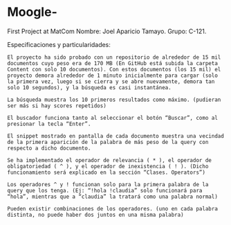 # Moogle-
First Project at MatCom
Nombre: Joel Aparicio Tamayo. 
Grupo: C-121.

Especificaciones y particularidades:

    El proyecto ha sido probado con un repositorio de alrededor de 15 mil documentos cuyo peso era de 170 MB (En GitHub está subida la carpeta Content con solo 10 documentos). Con estos documentos (los 15 mil) el proyecto demora alrededor de 1 minuto inicialmente para cargar (solo la primera vez, luego si se cierra y se abre nuevamente, demora tan solo 10 segundos), y la búsqueda es casi instantánea.

    La búsqueda muestra los 10 primeros resultados como máximo. (pudieran ser más si hay scores repetidos)

    El buscador funciona tanto al seleccionar el botón “Buscar”, como al presionar la tecla “Enter”.

    El snippet mostrado en pantalla de cada documento muestra una vecindad de la primera aparición de la palabra de más peso de la query con respecto a dicho documento.

    Se ha implementado el operador de relevancia ( * ), el operador de obligatoriedad ( ^ ), y el operador de inexistencia ( ! ). (Dicho funcionamiento será explicado en la sección “Clases. Operators”)

    Los operadores ^ y ! funcionan solo para la primera palabra de la query que los tenga. (Ej: “!hola !claudia” solo funcionará para “hola”, mientras que a “claudia” la tratará como una palabra normal)

    Pueden existir combinaciones de los operadores. (uno en cada palabra distinta, no puede haber dos juntos en una misma palabra)

